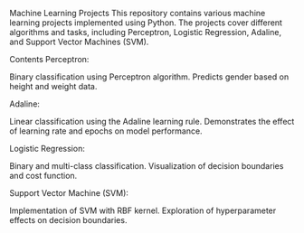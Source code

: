 Machine Learning Projects
This repository contains various machine learning projects implemented using Python. The projects cover different algorithms and tasks, including Perceptron, Logistic Regression, Adaline, and Support Vector Machines (SVM).


Contents
Perceptron:

Binary classification using Perceptron algorithm.
Predicts gender based on height and weight data.


Adaline:

Linear classification using the Adaline learning rule.
Demonstrates the effect of learning rate and epochs on model performance.


Logistic Regression:

Binary and multi-class classification.
Visualization of decision boundaries and cost function.


Support Vector Machine (SVM):

Implementation of SVM with RBF kernel.
Exploration of hyperparameter effects on decision boundaries.

